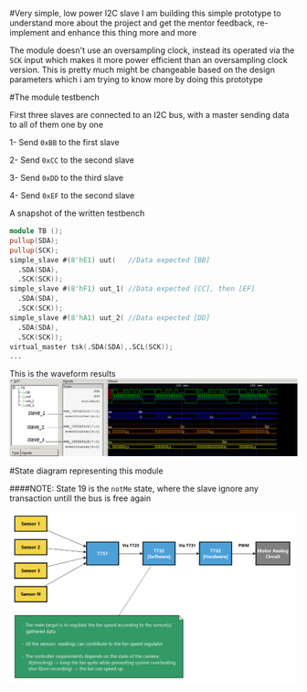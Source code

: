 #Very simple, low power I2C slave
I am building this simple prototype to understand more about the project and get the mentor feedback, re-implement and enhance this thing more and more

The module doesn't use an oversampling clock, instead its operated via the `SCK` input which makes it more power efficient than an oversampling clock version.
This is pretty much might be changeable based on the design parameters which i am trying to know more by doing this prototype

#The module testbench

First three slaves are connected to an I2C bus, with a master sending data to all of them one by one

1- Send `0xBB` to the first slave

2- Send `0xCC` to the second slave

3- Send `0xDD` to the third slave

4- Send `0xEF` to the second slave

A snapshot of the written testbench 
 
  ```verilog
module TB ();
  pullup(SDA);
  pullup(SCK);
  simple_slave #(8'hE1) uut(   //Data expected [BB]
    .SDA(SDA),
    .SCK(SCK));
  simple_slave #(8'hF1) uut_1( //Data expected [CC], then [EF]
    .SDA(SDA),
    .SCK(SCK));
  simple_slave #(8'hA1) uut_2( //Data expected [DD]
    .SDA(SDA),
    .SCK(SCK));
  virtual_master tsk(.SDA(SDA),.SCL(SCK));
  ...
```
This is the waveform results
![wave](https://github.com/ELBe7ery/i2c_draft_gsoc/blob/master/screen_shot/simulation_result.png)


#State diagram representing this module 

####NOTE: State 19 is the `notMe` state, where the slave ignore any transaction untill the bus is free again

![state_diagram](https://github.com/ELBe7ery/i2c_draft_gsoc/blob/master/TOP/Screenshots/BLOCK_DIAGRAM_enhanced.png)

